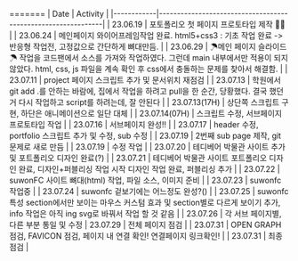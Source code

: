 =======
| Date       | Activity                                                     |
|------------|--------------------------------------------------------------|
| 23.06.19   | 포토폴리오 첫 페이지 프로토타입 제작 👏🏻                      |
| 23.06.24   | 메인페이지 와이어프레임작업 완료. html5+css3 : 기초 작업 완료 -> 반응형 작업전, 고정값으로 간단하게 뼈대만듬.  |
| 23.06.29   | ☂메인 페이지 슬라이드☂ 작업을 코드팬에서 소스를 가져와 작업하였다. 그런데 main 내부에서만 적용이 되지 않았다. html, css, js 파일을 계속 확인 후 css에서 충돌하는 문제를 찾아서 해결함. |
| 23.07.11   | project 페이지 스크립트 추가 및 문서위치 재점검                   |
| 23.07.13   | 학원에서 git add .를 안하는 바람에, 집에서 작업을 하려고 pull을 한 순간, 당황했다. 결국 했던 거 다시 작업하고 script를 하려는데, 잘 안된다 |
| 23.07.13(17H) | 상단쪽 스크립트 구현, 하단은 애니메이션으로 일단 대체              |
| 23.07.14(07H) | 스크립트 수정, 서브페이지 프로토타입 작업                        |
| 23.07.16   | 서브페이지 완성!!                                              |
| 23.07.17   | header 수정, portfolio 스크립트 추가 및 수정, sub 수정          |
| 23.07.19   | 2번째 sub page 제작, git 문제로 새로 만듬                       |
| 23.07.19   | 수정 작업                                                     |
| 23.07.20   | 테디베어 박물관 사이트 추가 및 포트폴리오 디자인 완료(?)         |
| 23.07.21   | 테디베어 박물관 사이트 포트폴리오 디자인 완료, 디자인+퍼블리싱 작업 시작 디자인 작업 완료, 퍼블리싱 추가        |
| 23.07.22   | suwonFC 사이트 뼈대(html) 작업, 파일 소스, 이미지 준비            |
| 23.07.23   | suwonfc 작업중                                                |
| 23.07.24   | suwonfc 겉보기에는 어느정도 완성?()                              |
| 23.07.25   | suwonfc 특성 section에서만 보이는 마우스 커스텀 효과 및 section별로 다르게 보이기 추가, info 작업은 아직 ing svg로 바꿔서 작업 할 것 같음 |
| 23.07.26   | 각 서브 페이지별, 다른 부분 통일 및 수정
| 23.07.29   | 전체 페이지 점검                              |
| 23.07.31   | OPEN GRAPH 점검, FAVICON 점검, 페이지 내 연결 확인! 연결페이지 링크확인!            |
| 23.07.31   | 최종점검          |

